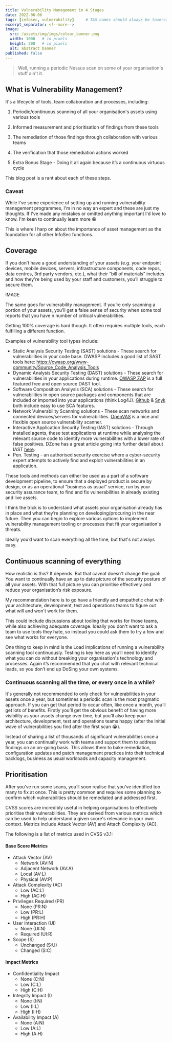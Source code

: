 ```yaml
---
title: Vulnerability Management in 4 Stages
date: 2022-06-06
tags: [infosec, vulnerability]     # TAG names should always be lowercase
excerpt_separator: <!--more-->
image:
  src: /assets/img/imgs/colour_banner.png
  width: 1000   # in pixels
  height: 200   # in pixels
  alt: abstract banner
published: false
---
```


>Well, running a periodic Nessus scan on some of your organisation's stuff ain't it.
<!--more-->

## What is Vulnerability Management?
It's a lifecycle of tools, team collaboration and processes, including: 
1. Periodic/continuous scanning of all your organisation's assets using various tools
2. Informed measurement and prioritisation of findings from these tools
3. The remediation of those findings through collaboration with various teams
4. The verification that those remediation actions worked 

5. Extra Bonus Stage - Doing it all again because it’s a continuous virtuous cycle

This blog post is a rant about each of these steps.

### Caveat
While I've some experience of setting up and running vulnerability management programmes, I'm in no way an expert and these are just my thoughts. If I've made any mistakes or omitted anything important I'd love to know. I'm keen to continually learn more 😀 

This is where I harp on about the importance of asset management as the foundation for all other InfoSec functions. 

## Coverage

If you don’t have a good understanding of your assets (e.g. your endpoint devices, mobile devices, servers, infrastructure components, code repos, data centres, 3rd party vendors, etc.), what their “bill of materials” includes and how they're being used by your staff and customers, you’ll struggle to secure them. 

IMAGE

The same goes for vulnerability management. If you’re only scanning a portion of your assets, you’ll get a false sense of security when some tool reports that you have n number of critical vulnerabilities. 

Getting 100% coverage is hard though. It often requires multiple tools, each fulfilling a different function.

Examples of vulnerability tool types include:
- Static Analysis Security Testing (SAST) solutions - These search for vulnerabilities in your code base. OWASP includes a good list of SAST tools here: https://owasp.org/www-community/Source_Code_Analysis_Tools
- Dynamic Analysis Security Testing (DAST) solutions - These search for vulnerabilities in your applications during runtime. [OWASP ZAP](https://www.zaproxy.org/ "OWASP ZAP") is a full featured free and open source DAST tool.
- Software Composition Analysis (SCA) solutions - These search for vulnerabilities in open source packages and components that are included or imported into your applications (think Log4J). [Github](https://github.com/features/security/software-supply-chain "Github") & [Snyk](https://snyk.io/product/open-source-security-management/ "Snyk") both include easy to use SCA features.
- Network Vulnerability Scanning solutions - These scan networks and connected devices/servers for vulnerabilities. [OpenVAS](https://github.com/greenbone/openvas-scanner "OpenVAS") is a nice and flexible open source vulnerability scanner.
- Interactive Application Security Testing (IAST) solutions - Through installed agents, these test applications at runtime while analysing the relevant source code to identify more vulnerabilities with a lower rate of false positives. DZone has a great article going into further detail about IAST [here](https://dzone.com/refcardz/introduction-to-iast "here").
- Pen. Testing - an authorised security exercise where a cyber-security expert attempts to actively find and exploit vulnerabilities in an application.

These tools and methods can either be used as a part of a software development pipeline, to ensure that a deployed product is secure by design, or as an operational “business as usual” service, run by your security assurance team, to find and fix vulnerabilities in already existing and live assets.

I think the trick is to understand what assets your organisation already has in place and what they’re planning on developing/procuring in the near future. Then you can begin to explore various options to implement vulnerability management tooling or processes that fit your organisation's threats.

Ideally you’d want to scan everything all the time, but that's not always easy.

## Continuous scanning of everything

How realistic is this? It depends. But that caveat doesn't change the goal: You want to continually have an up to date picture of the security posture of all your assets. With that full picture you can prioritise effectively and reduce your organisation’s risk exposure.

My recommendation here is to go have a friendly and empathetic chat with your architecture, development, test and operations teams to figure out what will and won't work for them. 

This could include discussions about tooling that works for those teams, while also achieving adequate coverage. Ideally you don't want to ask a team to use tools they hate, so instead you could ask them to try a few and see what works for everyone.

One thing to keep in mind is the Load implications of running a vulnerability scanning tool continuously. Testing is key here as you’ll need to identify what you can do without breaking your organisation's technology and processes. Again it’s recommended that you chat with relevant technical leads, so you don’t end up DoSing your own systems.

### Continuous scanning all the time, or every once in a while?

It's generally not recommended to only check for vulnerabilities in your assets once a year, but sometimes a periodic scan is the most pragmatic approach. If you can get that period to occur often, like once a month, you’ll get lots of benefits. Firstly you’ll get the obvious benefit of having more visibility as your assets change over time, but you’ll also keep your architecture, development, test and operations teams happy (after the initial wave of vulnerabilities you find after the first scan 😭). 

Instead of sharing a list of thousands of significant vulnerabilities once a year, you can continually work with teams and support them to address findings on an on-going basis. This allows them to bake remediation, configuration updates and patch management practices into their technical backlogs, business as usual workloads and capacity management.

## Prioritisation

After you’ve run some scans, you’ll soon realise that you’ve identified too many to fix at once. This is pretty common and requires some planning to confirm which vulnerabilities should be remediated and addressed first.

CVSS scores are incredibly useful in helping organisations to effectively prioritise their vulnerabilities. They are derived from various metrics which can be used to help understand a given score's relevance in your own context. Metrics include Attack Vector (AV) and Attach Complexity (AC).

The following is a list of metrics used in CVSS v3.1:

#### Base Score Metrics
 - Attack Vector (AV) 
    - Network (AV:N) 
    - Adjacent Network (AV:A)
    - Local (AV:L)
    - Physical (AV:P)
 - Attack Complexity (AC)
    - Low (AC:L)
    - High (AC:H)
 - Privileges Required (PR)
    - None (PR:N)
    - Low (PR:L)
    - High (PR:H)
 - User Interaction (UI)
    - None (UI:N)
    - Required (UI:R)
 - Scope (S)
    - Unchanged (S:U)
    - Changed (S:C)
#### Impact Metrics
 - Confidentiality Impact
    - None (C:N)
    - Low (C:L)
    - High (C:H)
 - Integrity Impact (I)
    - None (I:N)
    - Low (I:L)
    - High (I:H)
 - Availability Impact (A)
    - None (A:N)
    - Low (A:L)
    - High (A:H)
